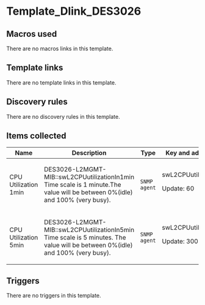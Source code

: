# Template_Dlink_DES3026

## Macros used

There are no macros links in this template.

## Template links

There are no template links in this template.

## Discovery rules

There are no discovery rules in this template.

## Items collected

|Name|Description|Type|Key and additional info|
|----|-----------|----|----|
|CPU Utilization 1min|<p>DES3026-L2MGMT-MIB::swL2CPUutilizationIn1min Time scale is 1 minute.The value will be between 0%(idle) and 100% (very busy).</p>|`SNMP agent`|swL2CPUutilizationIn1min<p>Update: 60</p>|
|CPU Utilization 5min|<p>DES3026-L2MGMT-MIB::swL2CPUutilizationIn5min Time scale is 5 minutes. The value will be between 0%(idle) and 100% (very busy).</p>|`SNMP agent`|swL2CPUutilizationIn5min<p>Update: 300</p>|


## Triggers

There are no triggers in this template.

